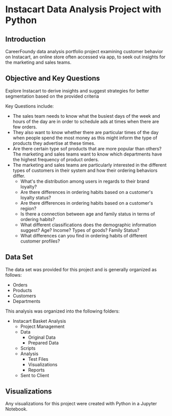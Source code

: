 # **Instacart Data Analysis Project with Python**

## Introduction

CareerFoundy data analysis portfolio project examining customer behavior on Instacart, an online store often accessed via app, to seek out insights for the marketing and sales teams.

## Objective and Key Questions

Explore Instacart to derive insights and suggest strategies for better segmentation based on the provided criteria

Key Questions include:

- The sales team needs to know what the busiest days of the week and hours of the day are in order to schedule ads at times when there are few orders.
- They also want to know whether there are particular times of the day when people spend the most money as this might inform the type of products they advertise at these times.
- Are there certain type sof products that are more popular than others? The marketing and sales teams want to know which departments have the highest frequency of product orders.
- The marketing and sales teams are particularly interested in the different types of customers in their system and how their ordering behaviors differ.
  - What's the distribution among users in regards to their brand loyalty?
  - Are there differences in ordering habits based on a customer's loyalty status?
  - Are there differences in ordering habits based on a customer's region?
  - Is there a connection between age and family status in terms of ordering habits?
  - What different classifications does the demographic information suggest? Age? Income? Types of goods? Family Status?
  - What differences can you find in ordering habits of different customer profiles?

## Data Set

The data set was provided for this project and is generally organized as follows:

- Orders
- Products
- Customers
- Departments

This analysis was organized into the following folders:

- Instacart Basket Analysis
  - Project Management
  - Data
    - Original Data
    - Prepared Data
  - Scripts
  - Analysis
    - Test Files
    - Visualizations
    - Reports
  - Sent to Client

## Visualizations

Any visualizations for this project were created with Python in a Jupyter Notebook.
